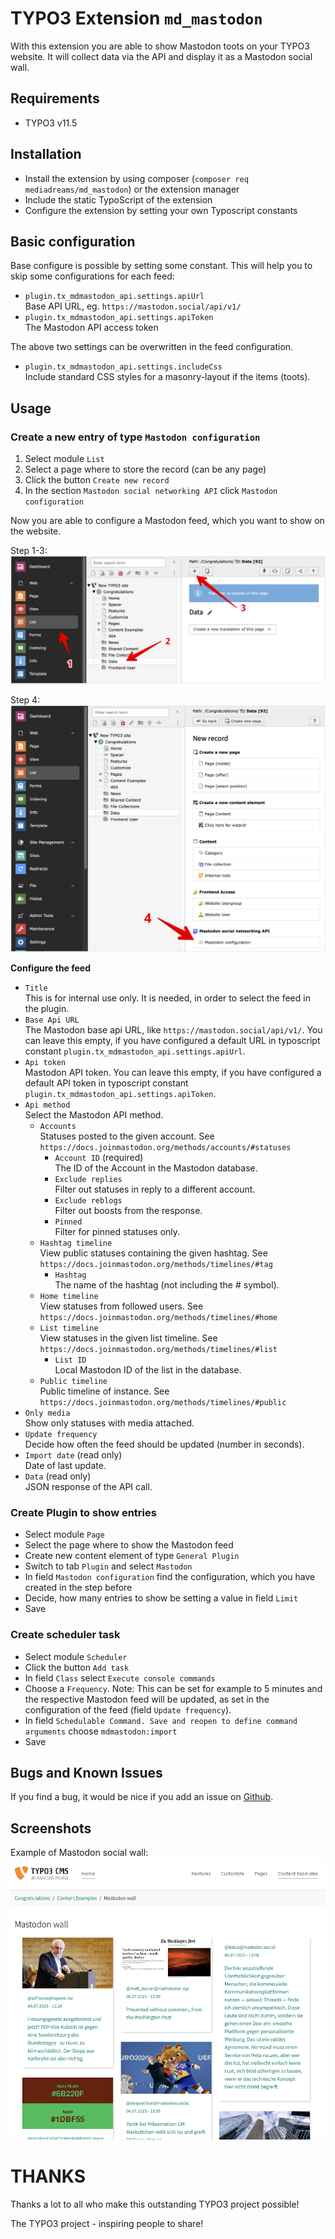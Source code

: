 # TYPO3 Extension `md_mastodon`

With this extension you are able to show Mastodon toots on your TYPO3 website.
It will collect data via the API and display it as a Mastodon social wall.

## Requirements

- TYPO3 v11.5

## Installation

- Install the extension by using composer (`composer req mediadreams/md_mastodon`) or the extension manager
- Include the static TypoScript of the extension
- Configure the extension by setting your own Typoscript constants

## Basic configuration

Base configure is possible by setting some constant. This will help you to
skip some configurations for each feed:
- `plugin.tx_mdmastodon_api.settings.apiUrl`<br>
Base API URL, eg. `https://mastodon.social/api/v1/`
- `plugin.tx_mdmastodon_api.settings.apiToken`<br>
The Mastodon API access token

The above two settings can be overwritten in the feed configuration.

- `plugin.tx_mdmastodon_api.settings.includeCss`<br>
Include standard CSS styles for a masonry-layout if the items (toots).

## Usage

### Create a new entry of type `Mastodon configuration`
1. Select module `List`
2. Select a page where to store the record (can be any page)
3. Click the button `Create new record`
4. In the section `Mastodon social networking API` click `Mastodon configuration`

Now you are able to configure a Mastodon feed, which you want to show on the website.

Step 1-3:
![Screenshot detail](Documentation/Images/new_configuration_1.png?raw=true "Step 1-3")

Step 4:
![Screenshot detail](Documentation/Images/new_configuration_2.png?raw=true "Step 4")

**Configure the feed**
- `Title`<br>
This is for internal use only. It is needed, in order to select the feed in the plugin.
- `Base Api URL`<br>
The Mastodon base api URL, like `https://mastodon.social/api/v1/`. You can leave
this empty, if you have configured a default URL in typoscript constant
`plugin.tx_mdmastodon_api.settings.apiUrl`.
- `Api token`<br>
Mastodon API token. You can leave this empty, if you have configured a default
API token in typoscript constant `plugin.tx_mdmastodon_api.settings.apiToken`.
- `Api method`<br>
Select the Mastodon API method.
    - `Accounts`<br>
    Statuses posted to the given account. See `https://docs.joinmastodon.org/methods/accounts/#statuses`
        - `Account ID` (required)<br>
        The ID of the Account in the Mastodon database.
        - `Exclude replies`<br>
        Filter out statuses in reply to a different account.
        - `Exclude reblogs`<br>
        Filter out boosts from the response.
        - `Pinned`<br>
        Filter for pinned statuses only.
    - `Hashtag timeline`<br>
    View public statuses containing the given hashtag. See `https://docs.joinmastodon.org/methods/timelines/#tag`
        - `Hashtag`<br>
        The name of the hashtag (not including the # symbol).
    - `Home timeline`<br>
    View statuses from followed users. See `https://docs.joinmastodon.org/methods/timelines/#home`
    - `List timeline`<br>
    View statuses in the given list timeline. See `https://docs.joinmastodon.org/methods/timelines/#list`
        - `List ID`<br>
        Local Mastodon ID of the list in the database.
    - `Public timeline`<br>
    Public timeline of instance. See `https://docs.joinmastodon.org/methods/timelines/#public`
- `Only media`<br>
Show only statuses with media attached.
- `Update frequency`<br>
Decide how often the feed should be updated (number in seconds).
- `Import date` (read only)<br>
Date of last update.
- `Data` (read only)<br>
JSON response of the API call.

### Create Plugin to show entries
- Select module `Page`
- Select the page where to show the Mastodon feed
- Create new content element of type `General Plugin`
- Switch to tab `Plugin` and select `Mastodon`
- In field `Mastodon configuration` find the configuration, which you have created in the step before
- Decide, how many entries to show be setting a value in field `Limit`
- Save

### Create scheduler task
- Select module `Scheduler`
- Click the button `Add task`
- In field `Class` select `Execute console commands`
- Choose a `Frequency`. Note: This can be set for example to 5 minutes and the respective Mastodon feed will be updated, as set in the configuration of the feed (field `Update frequency`).
- In field `Schedulable Command. Save and reopen to define command arguments` choose `mdmastodon:import`
- Save

## Bugs and Known Issues
If you find a bug, it would be nice if you add an issue on [Github](https://github.com/cdaecke/md_mastodon/issues).

## Screenshots

Example of Mastodon social wall:
![Screenshot detail](Documentation/Images/mastodon_wall.png?raw=true "Mastodon social wall")

# THANKS

Thanks a lot to all who make this outstanding TYPO3 project possible!

The TYPO3 project - inspiring people to share!
